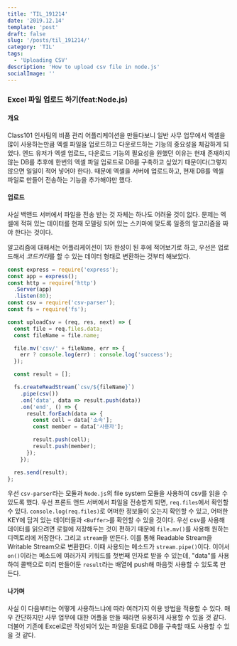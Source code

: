```yaml
---
title: 'TIL_191214'
date: '2019.12.14'
template: 'post'
draft: false
slug: '/posts/til_191214/'
category: 'TIL'
tags:
  - 'Uploading CSV'
description: 'How to upload csv file in node.js'
socialImage: ''
---
```


### Excel 파일 업로드 하기(feat:Node.js)

#### 개요

Class101 인사팀의 비품 관리 어플리케이션을 만들다보니 일반 사무 업무에서 엑셀을 많이 사용하는만큼 엑셀 파일을 업로드하고 다운로드하는 기능의 중요성을 체감하게 되었다. 엔드 유저가 엑셀 업로드, 다운로드 기능의 필요성을 원했던 이유는 현재 존재하지 않는 DB를 추후에 한번의 엑셀 파일 업로드로 DB를 구축하고 싶었기 때문이다(그렇지 않으면 일일이 적어 넣어야 한다). 때문에 엑셀을 서버에 업로드하고, 현재 DB를 엑셀 파일로 만들어 전송하는 기능을 추가해야만 했다.

#### 업로드

사실 백앤드 서버에서 파일을 전송 받는 것 자체는 하나도 어려울 것이 없다. 문제는 엑셀에 적혀 있는 데이터를 현재 모델링 되어 있는 스키마에 맞도록 일종의 알고리즘을 짜야 한다는 것이다.

알고리즘에 대해서는 어플리케이션이 1차 완성이 된 후에 적어보기로 하고, 우선은 업로드해서 *코드카타*를 할 수 있는 데이터 형태로 변환하는 것부터 해보았다.

```js
const express = require('express');
const app = express();
const http = require('http')
  .Server(app)
  .listen(80);
const csv = require('csv-parser');
const fs = require('fs');

const uploadCsv = (req, res, next) => {
  const file = req.files.data;
  const fileName = file.name;

  file.mv('csv/' + fileName, err => {
    err ? console.log(err) : console.log('success');
  });

  const result = [];

  fs.createReadStream(`csv/${fileName}`)
    .pipe(csv())
    .on('data', data => result.push(data))
    .on('end', () => {
      result.forEach(data => {
        const cell = data['소속'];
        const member = data['사용자'];

        result.push(cell);
        result.push(member);
      });
    });

  res.send(result);
};
```

우선 `csv-parser`라는 모듈과 `Node.js`의 file system 모듈을 사용하여 csv를 읽을 수 있도록 했다. 우선 프론트 앤드 서버에서 파일을 전송받게 되면, `req.files`에서 확인할 수 있다. `console.log(req.files)`로 어떠한 정보들이 오는지 확인할 수 있고, 어떠한 KEY에 담겨 있는 데이터들과 `<Buffer>`를 확인할 수 있을 것이다. 우선 csv를 사용해 데이터를 읽으려면 로컬에 저장해두는 것이 편하기 때문에 `file.mv()`를 사용해 원하는 디렉토리에 저장한다. 그리고 `stream`을 만든다. 이를 통해 Readable Stream을 Writable Stream으로 변환한다. 이때 사용되는 메소드가 `stream.pipe()`이다. 이어서 `on()`이라는 메소드에 여러가지 키워드를 첫번째 인자로 받을 수 있는데, "data"를 사용하여 콜백으로 미리 만들어둔 `result`라는 배열에 push해 마음껏 사용할 수 있도록 만든다.

#### 나가며

사실 이 다음부터는 어떻게 사용하느냐에 따라 여러가지 이용 방법을 적용할 수 있다. 매우 간단하지만 사무 업무에 대한 어플을 만들 때라면 유용하게 사용할 수 있을 것 같다. 더불어 기존에 Excel로만 작성되어 있는 파일을 토대로 DB를 구축할 때도 사용할 수 있을 것 같다.
